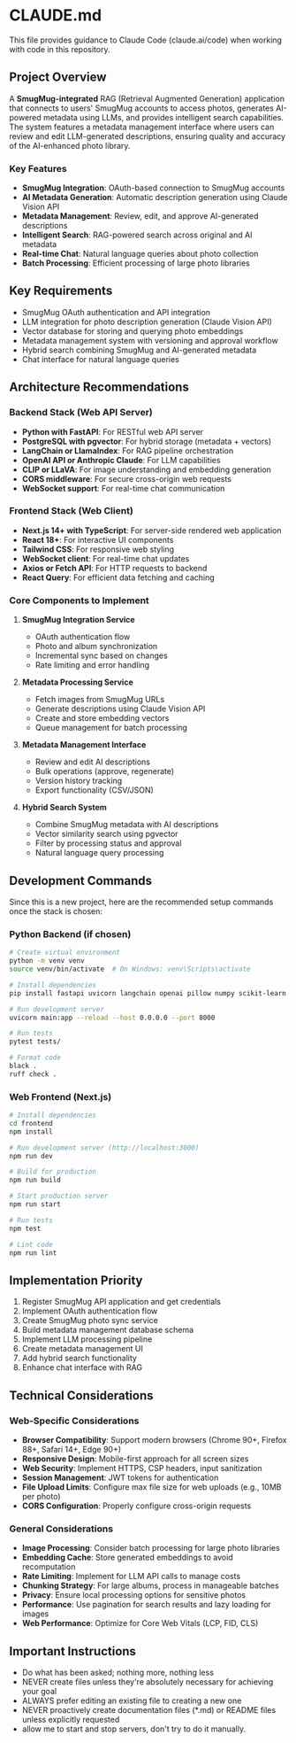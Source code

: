 # CLAUDE.md

This file provides guidance to Claude Code (claude.ai/code) when working with code in this repository.

## Project Overview
A **SmugMug-integrated** RAG (Retrieval Augmented Generation) application that connects to users' SmugMug accounts to access photos, generates AI-powered metadata using LLMs, and provides intelligent search capabilities. The system features a metadata management interface where users can review and edit LLM-generated descriptions, ensuring quality and accuracy of the AI-enhanced photo library.

### Key Features
- **SmugMug Integration**: OAuth-based connection to SmugMug accounts
- **AI Metadata Generation**: Automatic description generation using Claude Vision API
- **Metadata Management**: Review, edit, and approve AI-generated descriptions
- **Intelligent Search**: RAG-powered search across original and AI metadata
- **Real-time Chat**: Natural language queries about photo collection
- **Batch Processing**: Efficient processing of large photo libraries

## Key Requirements
- SmugMug OAuth authentication and API integration
- LLM integration for photo description generation (Claude Vision API)
- Vector database for storing and querying photo embeddings
- Metadata management system with versioning and approval workflow
- Hybrid search combining SmugMug and AI-generated metadata
- Chat interface for natural language queries

## Architecture Recommendations

### Backend Stack (Web API Server)
- **Python with FastAPI**: For RESTful web API server
- **PostgreSQL with pgvector**: For hybrid storage (metadata + vectors)
- **LangChain or LlamaIndex**: For RAG pipeline orchestration
- **OpenAI API or Anthropic Claude**: For LLM capabilities
- **CLIP or LLaVA**: For image understanding and embedding generation
- **CORS middleware**: For secure cross-origin web requests
- **WebSocket support**: For real-time chat communication

### Frontend Stack (Web Client)
- **Next.js 14+ with TypeScript**: For server-side rendered web application
- **React 18+**: For interactive UI components
- **Tailwind CSS**: For responsive web styling
- **WebSocket client**: For real-time chat updates
- **Axios or Fetch API**: For HTTP requests to backend
- **React Query**: For efficient data fetching and caching

### Core Components to Implement

1. **SmugMug Integration Service**
   - OAuth authentication flow
   - Photo and album synchronization
   - Incremental sync based on changes
   - Rate limiting and error handling

2. **Metadata Processing Service**
   - Fetch images from SmugMug URLs
   - Generate descriptions using Claude Vision API
   - Create and store embedding vectors
   - Queue management for batch processing

3. **Metadata Management Interface**
   - Review and edit AI descriptions
   - Bulk operations (approve, regenerate)
   - Version history tracking
   - Export functionality (CSV/JSON)

4. **Hybrid Search System**
   - Combine SmugMug metadata with AI descriptions
   - Vector similarity search using pgvector
   - Filter by processing status and approval
   - Natural language query processing

## Development Commands

Since this is a new project, here are the recommended setup commands once the stack is chosen:

### Python Backend (if chosen)
```bash
# Create virtual environment
python -m venv venv
source venv/bin/activate  # On Windows: venv\Scripts\activate

# Install dependencies
pip install fastapi uvicorn langchain openai pillow numpy scikit-learn pgvector sqlalchemy

# Run development server
uvicorn main:app --reload --host 0.0.0.0 --port 8000

# Run tests
pytest tests/

# Format code
black .
ruff check .
```

### Web Frontend (Next.js)
```bash
# Install dependencies
cd frontend
npm install

# Run development server (http://localhost:3000)
npm run dev

# Build for production
npm run build

# Start production server
npm run start

# Run tests
npm test

# Lint code
npm run lint
```

## Implementation Priority

1. Register SmugMug API application and get credentials
2. Implement OAuth authentication flow
3. Create SmugMug photo sync service
4. Build metadata management database schema
5. Implement LLM processing pipeline
6. Create metadata management UI
7. Add hybrid search functionality
8. Enhance chat interface with RAG

## Technical Considerations

### Web-Specific Considerations
- **Browser Compatibility**: Support modern browsers (Chrome 90+, Firefox 88+, Safari 14+, Edge 90+)
- **Responsive Design**: Mobile-first approach for all screen sizes
- **Web Security**: Implement HTTPS, CSP headers, input sanitization
- **Session Management**: JWT tokens for authentication
- **File Upload Limits**: Configure max file size for web uploads (e.g., 10MB per photo)
- **CORS Configuration**: Properly configure cross-origin requests

### General Considerations
- **Image Processing**: Consider batch processing for large photo libraries
- **Embedding Cache**: Store generated embeddings to avoid recomputation
- **Rate Limiting**: Implement for LLM API calls to manage costs
- **Chunking Strategy**: For large albums, process in manageable batches
- **Privacy**: Ensure local processing options for sensitive photos
- **Performance**: Use pagination for search results and lazy loading for images
- **Web Performance**: Optimize for Core Web Vitals (LCP, FID, CLS)

## Important Instructions
- Do what has been asked; nothing more, nothing less
- NEVER create files unless they're absolutely necessary for achieving your goal
- ALWAYS prefer editing an existing file to creating a new one
- NEVER proactively create documentation files (*.md) or README files unless explicitly requested
- allow me to start and stop servers, don't try to do it manually.